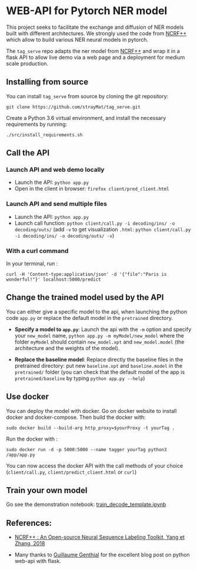 
# WEB-API for Pytorch NER model

This project seeks to facilitate the exchange and diffusion of NER models built with different architectures. We strongly used the code from [NCRF++](https://github.com/jiesutd/NCRFpp) which allow to build various NER neural models in pytorch.

The `tag_serve` repo adapts the ner model from [NCRF++](https://github.com/jiesutd/NCRFpp) and wrap it in a flask API to allow live demo via a web page and a deployment for medium scale production. 

## Installing from source

You can install `tag_serve` from source by cloning the git repository:

`git clone https://github.com/strayMat/tag_serve.git`

Create a Python 3.6 virtual environment, and install the necessary requirements by running:

`./src/install_requirements.sh`

## Call the API

### Launch API and web demo locally

+ Launch the API: `python app.py`
+ Open in the client in browser: `firefox client/pred_client.html`

### Launch API and send multiple files

+ Launch the API: `python app.py`
+ Launch call function: `python client/call.py -i decoding/ins/ -o decoding/outs/`
(add `-v` to get visualization `.html`: `python client/call.py -i decoding/ins/ -o decoding/outs/ -v`)

### With a curl command

In your terminal, run :

`curl -H 'Content-type:application/json' -d '{"file":"Paris is wonderful!"}' localhost:5000/predict`


## Change the trained model used by the API
You can either give a specific model to the api, when launching the python code `app.py` or replace the default model in the `pretrained` directory.

+ **Specify a model to `app.py`**: Launch the api with the `-m` option and specify your `new_model` name, `python app.py -m myModel/new_model` where the folder `myModel` should contain `new_model.xpt` and `new_model.model` (the architecture and the weights of the model). 
 
+ **Replace the baseline model**: Replace directly the baseline files in the pretrained directory: put new `baseline.xpt` and `baseline.model` in the `pretrained/` folder (you can check that the default model of the app is    `pretrained/baseline` by typing `python app.py --help`)


## Use docker
You can deploy the model with docker. Go on docker website to install docker and docker-compose. Then build the docker with:

`sudo docker build --build-arg http_proxy=$yourProxy -t yourTag .`

Run the docker with :

`sudo docker run -d -p 5000:5000 --name tagger yourTag python3 /app/app.py`

You can now access the docker API with the call methods of your choice (`client/call.py`, `client/predict_client.html` or `curl`)

## Train your own model
Go see the demonstration notebook: [train_decode_template.ipynb](https://github.com/strayMat/tag_serve/blob/master/nermodel/train_decode_template.ipynb)

## References:

+ [NCRF++  : An Open-source Neural Sequence Labeling Toolkit, Yang et Zhang, 2018](https://arxiv.org/abs/1806.05626)

+ Many thanks to [Guillaume Genthial](https://guillaumegenthial.github.io/serving.html) for the excellent blog post on python web-api with flask.

